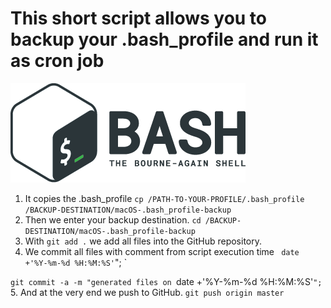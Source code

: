 # This short script allows you to backup your .bash_profile and run it as cron job
![Bash Logo](images/bash_logo.png)

1. It copies the .bash_profile 
`cp /PATH-TO-YOUR-PROFILE/.bash_profile /BACKUP-DESTINATION/macOS-.bash_profile-backup`
2. Then we enter your backup destination.
`cd /BACKUP-DESTINATION/macOS-.bash_profile-backup`
3. With `git add .` we add all files into the GitHub repository.
4. We commit all files with comment from script execution time  ` date +'%Y-%m-%d %H:%M:%S'`"; `  

`git commit -a -m "generated files on `date +'%Y-%m-%d %H:%M:%S'`";`
5. And at the very end we push to GitHub.
`git push origin master`
